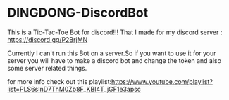 # DINGDONG-DiscordBot
This is a Tic-Tac-Toe Bot for discord!!!
That I made for my discord server : https://discord.gg/P2BrjMN 

Currently I can't run this Bot on a server.So if you want to use it for your server you will have to make a discord bot and change the token and also some server related things.

for more info check out this playlist:https://www.youtube.com/playlist?list=PLS6sInD7ThM0Zb8F_KBl4T_jGF1e3apsc
